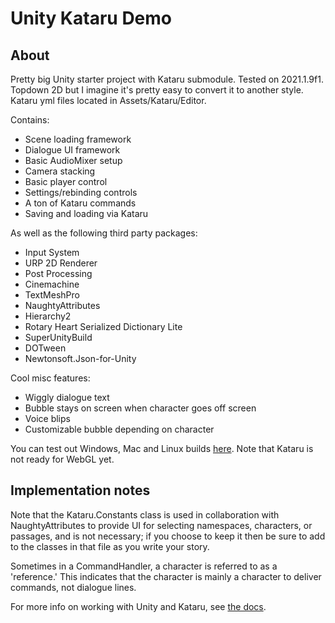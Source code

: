 # Unity Kataru Demo

## About
Pretty big Unity starter project with Kataru submodule. Tested on 2021.1.9f1. 
Topdown 2D but I imagine it's pretty easy to convert it to another style.
Kataru yml files located in Assets/Kataru/Editor.

Contains:
- Scene loading framework
- Dialogue UI framework
- Basic AudioMixer setup
- Camera stacking
- Basic player control
- Settings/rebinding controls
- A ton of Kataru commands
- Saving and loading via Kataru

As well as the following third party packages:
- Input System
- URP 2D Renderer
- Post Processing
- Cinemachine
- TextMeshPro
- NaughtyAttributes
- Hierarchy2
- Rotary Heart Serialized Dictionary Lite
- SuperUnityBuild
- DOTween
- Newtonsoft.Json-for-Unity

Cool misc features:
- Wiggly dialogue text
- Bubble stays on screen when character goes off screen
- Voice blips
- Customizable bubble depending on character


You can test out Windows, Mac and Linux builds [here](). Note that Kataru is not ready for WebGL yet.   


## Implementation notes

Note that the Kataru.Constants class is used in collaboration with NaughtyAttributes to provide UI for selecting namespaces, characters, or passages, and is not necessary; if you choose to keep it then be sure to add to the classes in that file as you write your story.


Sometimes in a CommandHandler, a character is referred to as a 'reference.' This indicates that the character is mainly a character to deliver commands, not dialogue lines.

For more info on working with Unity and Kataru, see [the docs](http://kataru-lang.github.io/).